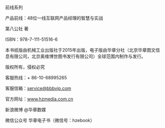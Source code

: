 前线系列

产品前线：48位一线互联网产品经理的智慧与实战

第八公社 著

ISBN：978-7-111-51516-6

本书纸版由机械工业出版社于2015年出版，电子版由华章分社（北京华章图文信息有限公司，北京奥维博世图书发行有限公司）全球范围内制作与发行。

版权所有，侵权必究

客服热线：+ 86-10-68995265

客服信箱：service@bbbvip.com

官方网址：www.hzmedia.com.cn

新浪微博 @华章数媒

微信公众号 华章电子书（微信号：hzebook）
